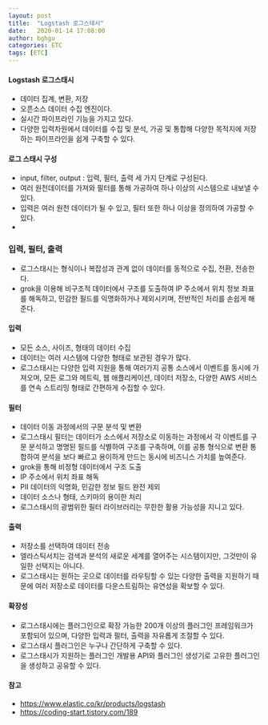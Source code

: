 ```yaml
---
layout: post
title:  "Logstash 로그스태시"
date:   2020-01-14 17:08:00
author: bghgu
categories: ETC
tags: [ETC]
---
```


#### Logstash 로그스태시
* 데이터 집계, 변환, 저장
* 오픈소스 데이터 수집 엔진이다.
* 실시간 파이프라인 기능을 가지고 있다.
* 다양한 입력차원에서 데이터를 수집 및 분석, 가공 및 통합해 다양한 목적지에 저장하는 파이프라인을 쉽게 구축할 수 있다.

#### 로그 스태시 구성
* input, filter, output : 입력, 필터, 출력 세 가지 단계로 구성된다.
* 여러 원천데이터를 가져와 필터를 통해 가공하여 하나 이상의 시스템으로 내보낼 수 있다.
* 입력은 여러 원천 데이터가 될 수 있고, 필터 또한 하나 이상을 정의하여 가공할 수 있다.
* 

### 입력, 필터, 출력
* 로그스태시는 형식이나 복잡성과 관계 없이 데이터를 동적으로 수집, 전환, 전송한다.
* grok을 이용해 비구조적 데이터에서 구조를 도출하여 IP 주소에서 위치 정보 좌표를 해독하고, 민감한 필드를 익명화하거나 제외시키며, 전반적인 처리를 손쉽게 해준다.

#### 입력
* 모든 소스, 사이즈, 형태의 데이터 수집
* 데이터는 여러 시스템에 다양한 형태로 보관된 경우가 많다.
* 로그스태시는 다양한 입력 지원을 통해 여러가지 공통 소스에서 이벤트를 동시에 가져오며, 모든 로그와 메트릭, 웹 애플리케이션, 데이터 저장소, 다양한 AWS 서비스를 연속 스트리밍 형태로 간편하게 수집할 수 있다.

#### 필터
* 데이터 이동 과정에서의 구문 분석 및 변환
* 로그스태시 필터는 데이터가 소스에서 저장소로 이동하는 과정에서 각 이벤트를 구문 분석하고 명명된 필드를 식별하여 구조를 구축하며, 이를 공통 형식으로 변환 통합하여 분석을 보다 빠르고 용이하게 만드는 동시에 비즈니스 가치를 높여준다.
* grok을 통해 비정형 데이터에서 구조 도출
* IP 주소에서 위치 좌표 해독
* PII 데이터의 익명화, 민감한 정보 필드 완전 제외
* 데이터 소스나 형태, 스키마의 용이한 처리
* 로그스태시의 광범위한 필터 라이브러리는 무한한 활용 가능성을 지니고 있다.

#### 출력
* 저장소를 선택하여 데이터 전송
* 엘라스틱서치는 검색과 분석의 새로운 세계를 열어주는 시스템이지만, 그것만이 유일한 선택지는 아니다.
* 로그스태시는 원하는 곳으로 데이터를 라우팅할 수 있는 다양한 출력을 지원하기 때문에 여러 저장소로 데이터를 다운스트림하는 유연성을 확보할 수 있다.

#### 확장성
* 로그스태시에는 플러그인으로 확장 가능한 200개 이상의 플러그인 프레임워크가 포함되어 있으며, 다양한 입력과 필터, 출력을 자유롭게 조절할 수 있다.
* 로그스태시 플러그인은 누구나 간단하게 구축할 수 있다.
* 로그스태시가 지원하는 플러그인 개발용 API와 플러그인 생성기로 고유한 플러그인을 생성하고 공유할 수 있다.

#### 참고
* https://www.elastic.co/kr/products/logstash
* https://coding-start.tistory.com/189